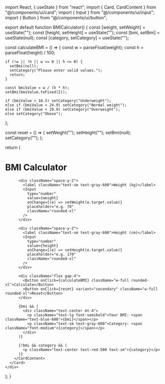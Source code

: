 import React, { useState } from "react";
import { Card, CardContent } from "@/components/ui/card";
import { Input } from "@/components/ui/input";
import { Button } from "@/components/ui/button";

export default function BMICalculator() {
  const [weight, setWeight] = useState("");
  const [height, setHeight] = useState("");
  const [bmi, setBmi] = useState(null);
  const [category, setCategory] = useState("");

  const calculateBMI = () => {
    const w = parseFloat(weight);
    const h = parseFloat(height) / 100;

    if (!w || !h || w <= 0 || h <= 0) {
      setBmi(null);
      setCategory("Please enter valid values.");
      return;
    }

    const bmiValue = w / (h * h);
    setBmi(bmiValue.toFixed(2));

    if (bmiValue < 18.5) setCategory("Underweight");
    else if (bmiValue < 24.9) setCategory("Normal weight");
    else if (bmiValue < 29.9) setCategory("Overweight");
    else setCategory("Obese");
  };

  const reset = () => {
    setWeight("");
    setHeight("");
    setBmi(null);
    setCategory("");
  };

  return (
    <div className="min-h-screen bg-gradient-to-br from-blue-100 to-purple-200 flex items-center justify-center p-4">
      <Card className="w-full max-w-md shadow-2xl rounded-2xl p-6 bg-white">
        <CardContent className="space-y-4">
          <h1 className="text-2xl font-bold text-center text-gray-800">BMI Calculator</h1>
          
          <div className="space-y-2">
            <label className="text-sm text-gray-600">Weight (kg)</label>
            <Input
              type="number"
              value={weight}
              onChange={(e) => setWeight(e.target.value)}
              placeholder="e.g. 70"
              className="rounded-xl"
            />
          </div>

          <div className="space-y-2">
            <label className="text-sm text-gray-600">Height (cm)</label>
            <Input
              type="number"
              value={height}
              onChange={(e) => setHeight(e.target.value)}
              placeholder="e.g. 170"
              className="rounded-xl"
            />
          </div>

          <div className="flex gap-4">
            <Button onClick={calculateBMI} className="w-full rounded-xl">Calculate</Button>
            <Button onClick={reset} variant="secondary" className="w-full rounded-xl">Reset</Button>
          </div>

          {bmi && (
            <div className="text-center mt-4">
              <p className="text-lg font-semibold">Your BMI: <span className="text-blue-600">{bmi}</span></p>
              <p className="text-sm text-gray-600">Category: <span className="font-medium">{category}</span></p>
            </div>
          )}

          {!bmi && category && (
            <p className="text-center text-red-500 text-sm">{category}</p>
          )}
        </CardContent>
      </Card>
    </div>
  );
}
